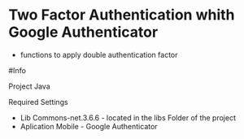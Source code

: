 # Two Factor Authentication whith Google Authenticator

- functions to apply double authentication factor


#Info

 Project Java
  
 Required Settings
 
 - Lib Commons-net.3.6.6 - located in the libs Folder of the project
 - Aplication Mobile - Google Authenticator
 
 
 
 
 
 
 
